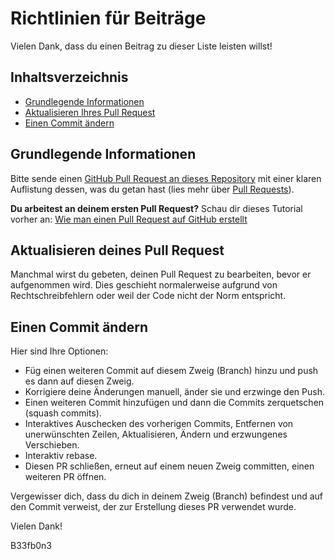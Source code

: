 # Richtlinien für Beiträge

Vielen Dank, dass du einen Beitrag zu dieser Liste leisten willst!


## Inhaltsverzeichnis

- [Grundlegende Informationen](#Grundlegende-Informationen)
- [Aktualisieren Ihres Pull Request](#Aktualisieren-deines-pull-request)
- [Einen Commit ändern](#Einen-Commit-ändern)


## Grundlegende Informationen

Bitte sende einen [GitHub Pull Request an dieses Repository](https://github.com/B33fb0n3/Bungeesystem/pull/new/master) mit einer klaren Auflistung dessen, was du getan hast (lies mehr über [Pull Requests](http://help.github.com/pull-requests/)).

**Du arbeitest an deinem ersten Pull Request?** Schau dir dieses Tutorial vorher an: [Wie man einen Pull Request auf GitHub erstellt](https://www.digitalocean.com/community/tutorials/how-to-create-a-pull-request-on-github)

## Aktualisieren deines Pull Request

Manchmal wirst du gebeten, deinen Pull Request zu bearbeiten, bevor er aufgenommen wird. Dies geschieht normalerweise aufgrund von Rechtschreibfehlern oder weil der Code nicht der Norm entspricht. 

## Einen Commit ändern

Hier sind Ihre Optionen:

* Füg einen weiteren Commit auf diesem Zweig (Branch) hinzu und push es dann auf diesen Zweig.  
* Korrigiere deine Änderungen manuell, änder sie und erzwinge den Push.  
* Einen weiteren Commit hinzufügen und dann die Commits zerquetschen (squash commits).  
* Interaktives Auschecken des vorherigen Commits, Entfernen von unerwünschten Zeilen, Aktualisieren, Ändern und erzwungenes Verschieben.  
* Interaktiv rebase.  
* Diesen PR schließen, erneut auf einem neuen Zweig committen, einen weiteren PR öffnen.  

Vergewisser dich, dass du dich in deinem Zweig (Branch) befindest und auf den Commit verweist, der zur Erstellung dieses PR verwendet wurde.


Vielen Dank!

B33fb0n3

